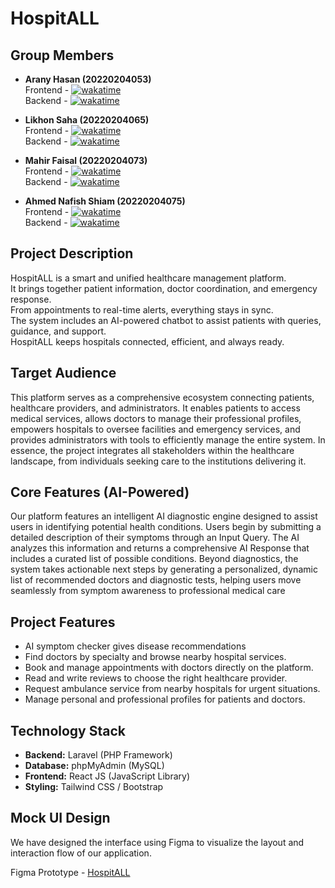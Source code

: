 # HospitALL

## Group Members

- **Arany Hasan (20220204053)**  
  Frontend - <a href="https://wakatime.com/badge/user/2ad53666-4746-4971-a4a1-c07bf36819a7/project/93771d3a-5bbd-45b4-8ad1-3c64215ed23c"><img src="https://wakatime.com/badge/user/2ad53666-4746-4971-a4a1-c07bf36819a7/project/93771d3a-5bbd-45b4-8ad1-3c64215ed23c.svg" alt="wakatime"></a>  
  Backend - <a href="https://wakatime.com/badge/user/2ad53666-4746-4971-a4a1-c07bf36819a7/project/a24836bc-0d71-4837-9ff0-9349914d5b5a"><img src="https://wakatime.com/badge/user/2ad53666-4746-4971-a4a1-c07bf36819a7/project/a24836bc-0d71-4837-9ff0-9349914d5b5a.svg" alt="wakatime"></a>

- **Likhon Saha (20220204065)**  
  Frontend - <a href="https://wakatime.com/badge/user/22faad2d-1547-40c2-96b6-2eaf8210c681/project/8f00d690-ece3-4959-8b8a-1f207db5882c"><img src="https://wakatime.com/badge/user/22faad2d-1547-40c2-96b6-2eaf8210c681/project/8f00d690-ece3-4959-8b8a-1f207db5882c.svg" alt="wakatime"></a>  
  Backend - <a href="https://wakatime.com/badge/user/22faad2d-1547-40c2-96b6-2eaf8210c681/project/a4c2c928-ff44-4dc1-9879-aa308965ca34"><img src="https://wakatime.com/badge/user/22faad2d-1547-40c2-96b6-2eaf8210c681/project/a4c2c928-ff44-4dc1-9879-aa308965ca34.svg" alt="wakatime"></a>

- **Mahir Faisal (20220204073)**  
  Frontend - <a href="https://wakatime.com/badge/user/f60b5d2c-a443-490a-8ce6-9166fa25024d/project/f8bb163d-67d8-450e-8771-7de51749413a"><img src="https://wakatime.com/badge/user/f60b5d2c-a443-490a-8ce6-9166fa25024d/project/f8bb163d-67d8-450e-8771-7de51749413a.svg" alt="wakatime"></a>    
  Backend - <a href="https://wakatime.com/badge/user/f60b5d2c-a443-490a-8ce6-9166fa25024d/project/d3be1058-14b0-48ab-b35f-868dffa41b85"><img src="https://wakatime.com/badge/user/f60b5d2c-a443-490a-8ce6-9166fa25024d/project/d3be1058-14b0-48ab-b35f-868dffa41b85.svg" alt="wakatime"></a>
- **Ahmed Nafish Shiam (20220204075)**  
 Frontend - <a href="https://wakatime.com/badge/user/a3f2e5b5-e430-45fb-8379-5ef5728e6029/project/bfa9fe9a-246b-4cd3-96c9-2531d551ad23"><img src="https://wakatime.com/badge/user/a3f2e5b5-e430-45fb-8379-5ef5728e6029/project/bfa9fe9a-246b-4cd3-96c9-2531d551ad23.svg" alt="wakatime"></a>  
 Backend - <a href="https://wakatime.com/badge/user/a3f2e5b5-e430-45fb-8379-5ef5728e6029/project/a1f2a67e-daff-4565-94b2-886874d878c9"><img src="https://wakatime.com/badge/user/a3f2e5b5-e430-45fb-8379-5ef5728e6029/project/a1f2a67e-daff-4565-94b2-886874d878c9.svg" alt="wakatime"></a>

## Project Description

HospitALL is a smart and unified healthcare management platform.  
It brings together patient information, doctor coordination, and emergency response.  
From appointments to real-time alerts, everything stays in sync.  
The system includes an AI-powered chatbot to assist patients with queries, guidance, and support.  
HospitALL keeps hospitals connected, efficient, and always ready.

## Target Audience

This platform serves as a comprehensive ecosystem connecting patients, healthcare providers, and administrators. It enables patients to access medical services, allows doctors to manage their professional profiles, empowers hospitals to oversee facilities and emergency services, and provides administrators with tools to efficiently manage the entire system. In essence, the project integrates all stakeholders within the healthcare landscape, from individuals seeking care to the institutions delivering it.

## Core Features (AI-Powered)

Our platform features an intelligent AI diagnostic engine designed to assist users in identifying potential health conditions. Users begin by submitting a detailed description of their symptoms through an Input Query. The AI analyzes this information and returns a comprehensive AI Response that includes a curated list of possible conditions.
Beyond diagnostics, the system takes actionable next steps by generating a personalized, dynamic list of recommended doctors and diagnostic tests, helping users move seamlessly from symptom awareness to professional medical care

## Project Features

- AI symptom checker gives disease recommendations
- Find doctors by specialty and browse nearby hospital services.
- Book and manage appointments with doctors directly on the platform.
- Read and write reviews to choose the right healthcare provider.
- Request ambulance service from nearby hospitals for urgent situations.
- Manage personal and professional profiles for patients and doctors.

## Technology Stack

- **Backend:** Laravel (PHP Framework)
- **Database:** phpMyAdmin (MySQL)
- **Frontend:** React JS (JavaScript Library)
- **Styling:** Tailwind CSS / Bootstrap

## Mock UI Design

We have designed the interface using Figma to visualize the layout and interaction flow of our
application.

Figma Prototype - [HospitALL](https://www.figma.com/make/M6lQqJucpCSkw2tkQ8z2UF/HospitALL--Community-?node-id=0-1&p=f&fullscreen=1)
